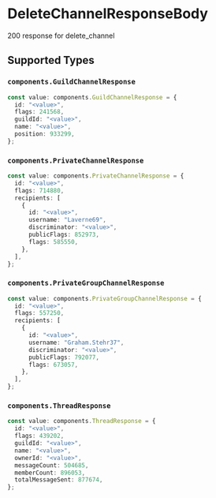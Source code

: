 # DeleteChannelResponseBody

200 response for delete_channel


## Supported Types

### `components.GuildChannelResponse`

```typescript
const value: components.GuildChannelResponse = {
  id: "<value>",
  flags: 241568,
  guildId: "<value>",
  name: "<value>",
  position: 933299,
};
```

### `components.PrivateChannelResponse`

```typescript
const value: components.PrivateChannelResponse = {
  id: "<value>",
  flags: 714880,
  recipients: [
    {
      id: "<value>",
      username: "Laverne69",
      discriminator: "<value>",
      publicFlags: 852973,
      flags: 585550,
    },
  ],
};
```

### `components.PrivateGroupChannelResponse`

```typescript
const value: components.PrivateGroupChannelResponse = {
  id: "<value>",
  flags: 557250,
  recipients: [
    {
      id: "<value>",
      username: "Graham.Stehr37",
      discriminator: "<value>",
      publicFlags: 792077,
      flags: 673057,
    },
  ],
};
```

### `components.ThreadResponse`

```typescript
const value: components.ThreadResponse = {
  id: "<value>",
  flags: 439202,
  guildId: "<value>",
  name: "<value>",
  ownerId: "<value>",
  messageCount: 504685,
  memberCount: 896053,
  totalMessageSent: 877674,
};
```

